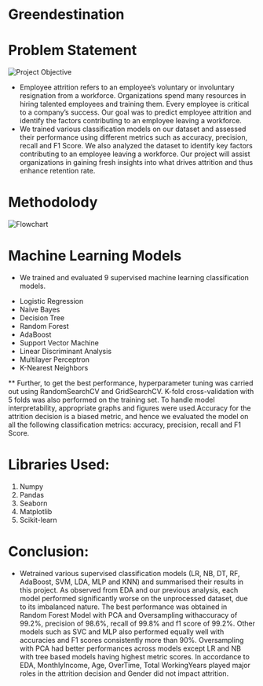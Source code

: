# Greendestination

# Problem Statement




![Project Objective](https://github.com/user-attachments/assets/b99b7407-5f45-44e0-93ee-28bc89758971)





* Employee attrition refers to an employee’s voluntary or involuntary resignation from a workforce. Organizations spend many resources in hiring talented employees and training them. Every employee is critical to a company’s success. Our goal was to predict employee attrition and identify the factors contributing to an employee leaving a workforce.
* We trained various classification models on our dataset and assessed their performance using different metrics such as accuracy, precision, recall and F1 Score. We also analyzed the dataset to identify key factors contributing to an employee leaving a workforce. Our project will assist organizations in gaining fresh insights into what drives attrition and thus enhance retention rate.


# Methodolody


![Flowchart](https://github.com/user-attachments/assets/9954fa42-6395-4a22-b368-29e44316c3dc)



# Machine Learning Models

* We trained and evaluated 9 supervised machine learning classification models.

- Logistic Regression
- Naive Bayes
- Decision Tree
- Random Forest
- AdaBoost
- Support Vector Machine
- Linear Discriminant Analysis
- Multilayer Perceptron
- K-Nearest Neighbors

** Further, to get the best performance, hyperparameter tuning was carried out using RandomSearchCV and GridSearchCV. K-fold cross-validation with 5 folds was also performed on the training set. To handle model interpretability, appropriate graphs and figures were used.Accuracy for the attrition decision is a biased metric, and hence we evaluated the model on all the following classification metrics: accuracy, precision, recall and F1 Score.

# Libraries Used:
1) Numpy
2) Pandas
3) Seaborn
4) Matplotlib
5) Scikit-learn

# Conclusion:
* Wetrained various supervised classification models (LR, NB, DT, RF, AdaBoost, SVM, LDA, MLP and KNN) and summarised their results in this project. As observed from EDA and our previous analysis, each model performed significantly worse on the unprocessed dataset, due to its imbalanced nature. The best performance was obtained in Random Forest Model with PCA and Oversampling withaccuracy of 99.2%, precision of 98.6%, recall of 99.8% and f1 score of 99.2%. Other models such as SVC and MLP also performed equally well with accuracies and F1 scores consistently more than 90%. Oversampling with PCA had better performances across models except LR and NB with tree based models having highest metric scores. In accordance to EDA, MonthlyIncome, Age, OverTime, Total WorkingYears played major roles in the attrition decision and Gender did not impact attrition.


